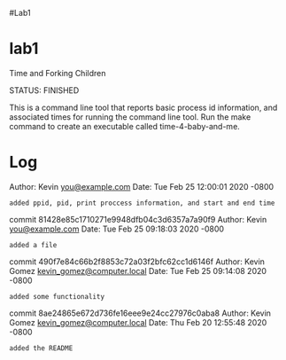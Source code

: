 #Lab1

# lab1
Time and Forking Children

STATUS: FINISHED

This is a command line tool that reports basic process id information, and associated times for running the command line tool. Run the make command to create an executable called time-4-baby-and-me. 

Log
===============================================
Author: Kevin <you@example.com>
Date:   Tue Feb 25 12:00:01 2020 -0800

    added ppid, pid, print proccess information, and start and end time

commit 81428e85c1710271e9948dfb04c3d6357a7a90f9
Author: Kevin <you@example.com>
Date:   Tue Feb 25 09:18:03 2020 -0800

    added a file

commit 490f7e84c66b2f8853c72a03f2bfc62cc1d6146f
Author: Kevin Gomez <kevin_gomez@computer.local>
Date:   Tue Feb 25 09:14:08 2020 -0800

    added some functionality

commit 8ae24865e672d736fe16eee9e24cc27976c0aba8
Author: Kevin Gomez <kevin_gomez@computer.local>
Date:   Thu Feb 20 12:55:48 2020 -0800

    added the README


